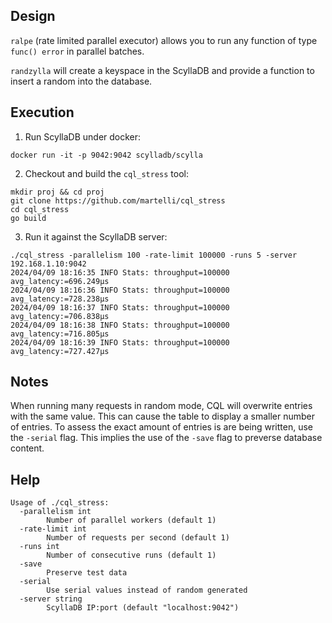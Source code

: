 ## Design

`ralpe` (rate limited parallel executor) allows you to run any
function of type `func() error` in parallel batches.

`randzylla` will create a keyspace in the ScyllaDB and provide
a function to insert a random into the database. 

## Execution

1. Run ScyllaDB under docker:

```
docker run -it -p 9042:9042 scylladb/scylla
```

2. Checkout and build the `cql_stress` tool:

```
mkdir proj && cd proj
git clone https://github.com/martelli/cql_stress
cd cql_stress
go build
```

3. Run it against the ScyllaDB server:

```
./cql_stress -parallelism 100 -rate-limit 100000 -runs 5 -server 192.168.1.10:9042
2024/04/09 18:16:35 INFO Stats: throughput=100000 avg_latency:=696.249µs
2024/04/09 18:16:36 INFO Stats: throughput=100000 avg_latency:=728.238µs
2024/04/09 18:16:37 INFO Stats: throughput=100000 avg_latency:=706.838µs
2024/04/09 18:16:38 INFO Stats: throughput=100000 avg_latency:=716.805µs
2024/04/09 18:16:39 INFO Stats: throughput=100000 avg_latency:=727.427µs
```

## Notes

When running many requests in random mode, CQL will overwrite entries with
the same value. This can cause the table to display a smaller number of entries.
To assess the exact amount of entries is are being written, use the `-serial` flag.
This implies the use of the `-save` flag to preverse database content.


## Help

```
Usage of ./cql_stress:
  -parallelism int
    	Number of parallel workers (default 1)
  -rate-limit int
    	Number of requests per second (default 1)
  -runs int
    	Number of consecutive runs (default 1)
  -save
    	Preserve test data
  -serial
    	Use serial values instead of random generated
  -server string
    	ScyllaDB IP:port (default "localhost:9042")
```
